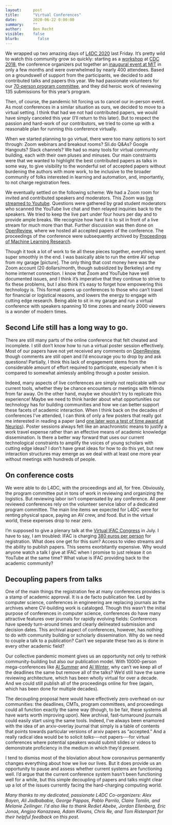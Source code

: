 ```yaml
---
layout:     post
title:      "Virtual Conferences"
date:       2020-06-22 0:00:00
summary:    ""
author:     Ben Recht
visible:    false
blurb: 		  false
---
```


We wrapped up two amazing days of [L4DC 2020](http://www.l4dc.org/) last Friday. It’s pretty wild to watch this community grow so quickly: starting as a [workshop](https://kgatsis.github.io/learning_for_control_workshop_CDC2018/) at [CDC 2018](https://kgatsis.github.io/learning_for_control_workshop_CDC2018/), the conference organizers put together an [inaugural event at MIT](https://l4dc.mit.edu/) in only a few months and were overwhelmed by nearly 400 attendees. Based on a groundswell of support from the participants, we decided to add contributed talks and papers this year. We had passionate volunteers for our [70-person program committee](https://sites.google.com/berkeley.edu/l4dc/organizers-pc), and they did heroic work of reviewing 135 submissions for this year’s program.

Then, of course, the pandemic hit forcing us to cancel our in-person event. As most conferences in a similar situation as ours, we decided to move to a virtual setting. I think that had we not had contributed papers, we would have simply canceled this year (I’ll return to this later). But to respect the passion and hard-work of our contributors, we tried to come up with a reasonable plan for running this conference virtually.

When we started planning to go virtual, there were too many options to sort through: Zoom webinars and breakout rooms? Sli.do Q&As? Google Hangouts? Slack channels? We had so many tools for virtual community building, each with their own pluses and minuses. Our main constraints were that we wanted to highlight the best contributed papers as talks in some way, to give visibility to the wonderful set of accepted papers without burdening the authors with more work, to be inclusive to the broader community of folks interested in learning and automation, and, importantly, to not charge registration fees.

We eventually settled on the following scheme:
We had a Zoom room for invited and contributed speakers and moderators.
This Zoom was [live streamed to Youtube](https://www.youtube.com/watch?v=b_sJb1k9dVY).
Questions were gathered by grad student moderators who scanned the YouTube live chat and then relayed inquiries back to the speakers.
We tried to keep the live part under four hours per day and to provide ample breaks. We recognize how hard it is to sit in front of a live stream for much more than that.
Further discussion was then done on [OpenReview](https://openreview.net/group?id=L4DC.org/2020/Conference), where we hosted all accepted papers of the conference.
The proceedings of the conference were subsequently archived by [Proceedings of Machine Learning Research](http://proceedings.mlr.press/).

Though it took a lot of work to tie all these pieces together, everything went super smoothly in the end. I was basically able to run the entire AV setup from my garage [picture]. The only thing that cost money here was the Zoom account (20 dollars/month, though subsidized by Berkeley) and my home internet connection. I know that Zoom and YouTube have well documented issues, and I think it’s imperative that they continue to strive to fix these problems, but I also think it’s easy to forget how empowering this technology is. This format opens up conferences to those who can’t travel for financial or logistical reasons, and lowers the energy to engage with cutting edge research. Being able to sit in my garage and run a virtual conference with speakers spanning 10 time zones and nearly 2000 viewers is a wonder of modern times.

## Second Life still has a long way to go.

There are still many parts of the online conference that felt cheated and incomplete. I still don’t know how to run a virtual poster session effectively. Most of our papers have not yet received any comments on [OpenReview](https://openreview.net/group?id=L4DC.org/2020/Conference), though comments are still open and I’d encourage you to drop by and ask questions! Partially, I think this lack of engagement stems from the considerable amount of effort required to participate, especially when it is compared to somewhat aimlessly ambling through a poster session.

Indeed, many aspects of live conferences are simply not replicable with our current tools, whether they be chance encounters or meetings with friends from far away. On the other hand, maybe we shouldn’t try to replicate this experience! Maybe we need to think harder about what opportunities our technology has for building communities and how we can better support these facets of academic interaction. When I think back on the decades of conferences I’ve attended, I can think of only a few posters that really got me interested in reading a paper (and [one later won a test of time award at Neurips](https://papers.nips.cc/paper/3323-the-tradeoffs-of-large-scale-learning.pdf)). Poster sessions always felt like an anachronistic means to justify a work travel expense rather than an effective means of academic knowledge dissemination. Is there a better way forward that uses our current technological constraints to amplify the voices of young scholars with cutting edge ideas? I don’t have great ideas for how to do this yet, but new interaction structures may emerge as we deal with at least one more year without meetings with hundreds of people.

## On conference costs

We were able to do L4DC, with the proceedings and all, for free. Obviously, the program committee put in tons of work in reviewing and organizing the logistics. But reviewing labor isn’t compensated by any conference. All peer reviewed conferences rely on the volunteer service labor of a dedicated program committee. The main line items we expected for L4DC were for renting physical space, paying an AV crew, and food. But in the virtual world, these expenses drop to near zero.

I’m supposed to give a plenary talk at the [Virtual IFAC Congress](https://www.ifac2020.org/) in July. I have to say, I am troubled: IFAC is charging [380 euros per person](https://www.ifac2020.org/registration/) for registration. What does one get for this sum? Access to video streams and the ability to publish papers. This seems exorbitantly expensive. Why would anyone watch a talk I give at IFAC when I promise to just release it on YouTube at the same time? What value is IFAC providing back to the academic community?

## Decoupling papers from talks

One of the main things the registration fee at many conferences provides is a stamp of academic approval. It is a de facto publication fee. Led by computer science, conferences in engineering are replacing journals as the archives where CV-building work is cataloged. Though this wasn’t the initial purpose of conferences in computer science, conferences do have many attractive features over journals for rapidly evolving fields: Conferences have speedy turn-around times and clearly delineated submission and decision dates. This archival aspect of conferences, however, has nothing to do with community building or scholarly dissemination. Why do we need to couple a talk to a publication? Can’t we separate these two as is done in every other academic field?

Our collective pandemic moment gives us an opportunity not only to rethink community-building but also our publication model. With 10000-person mega-conferences like [AI Summer](icml.cc) and [AI Winter](neurips.cc), why can’t we keep all of the deadlines the same but remove all of the talks? We’d still have the same reviewing architecture, which has been wholly virtual for over a decade. And we could still publish all of the proceedings online for free (again, which has been done for multiple decades).

The decoupling proposal here would have effectively zero overhead on our communities: the deadlines, CMTs, program committees, and proceedings could all function exactly the same way (though, to be fair, these systems all have warts worth improving upon). New archival, fast-turnaround journals could easily start using the same tools. Indeed, I’ve always been enamored with the idea of an arxiv-overlay journal that simply is a table of contents that points towards particular versions of arxiv papers as “accepted.” And a really radical idea would be to solicit _talks_---not papers---for virtual conferences where potential speakers would submit slides or videos to demonstrate proficiency in the medium in which they’d present.

I tend to dismiss most of the bloviation about how coronavirus permanently changes everything about how we live our lives. But it does provide us an opportunity to pause and assess whether current systems are functioning well. I’d argue that the current conference system hasn’t been functioning well for a while, but this simple decoupling of papers and talks might clear up a lot of the issues currently facing the hard-charging computing world.

*Many thanks to my dedicated, passionate L4DC Co-organizers: Alex Bayen, Ali Jadbababie, George Pappas, Pablo Parrilo, Claire Tomlin, and Melanie Zeilinger. I'd also like to thank Rediet Abebe, Jordan Ellenberg, Eric Jonas, Angjoo Kanazawa, Adam Klivans, Chris Re, and Tom Ristenpart for their helpful feedback on this post.*
